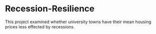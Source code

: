 # Recession-Resilience
This project examined whether university towns have their mean housing prices less effected by recessions.
